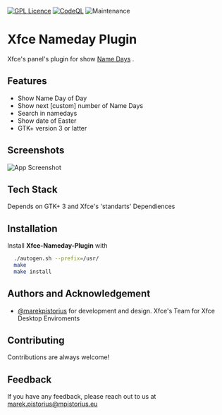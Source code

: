 [![GPL Licence](https://badges.frapsoft.com/os/gpl/gpl.png?v=103)](https://opensource.org/licenses/GPL-3.0/) 
[![CodeQL](https://github.com/marekpistorius/xfce-nameday-plugin/actions/workflows/codeql-analysis.yml/badge.svg)](https://github.com/marekpistorius/xfce-nameday-plugin/actions/workflows/codeql-analysis.yml) 
![Maintenance](https://img.shields.io/maintenance/yes/2024)

# Xfce Nameday Plugin

Xfce's panel's plugin for show [Name Days](https://en.wikipedia.org/wiki/Name_day) .


## Features

- Show Name Day of Day
- Show next [custom] number of Name Days
- Search in namedays
- Show date of Easter
- GTK+ version 3 or latter

  
## Screenshots

![App Screenshot](https://marekpistorius.github.io/xfce-nameday-plugin/images/screenshot.png)

  
## Tech Stack

Depends on GTK+ 3 and Xfce's 'standarts' Dependiences

  
## Installation 

Install **Xfce-Nameday-Plugin** with 

```bash 
  ./autogen.sh --prefix=/usr/
  make
  make install 
```
    
## Authors and Acknowledgement

- [@marekpistorius](https://www.github.com/marekpistorius) for development and design.
Xfce's Team for Xfce Desktop Enviroments
  
## Contributing

Contributions are always welcome!


  
## Feedback

If you have any feedback, please reach out to us at marek.pistorius@mpistorius.eu

  
